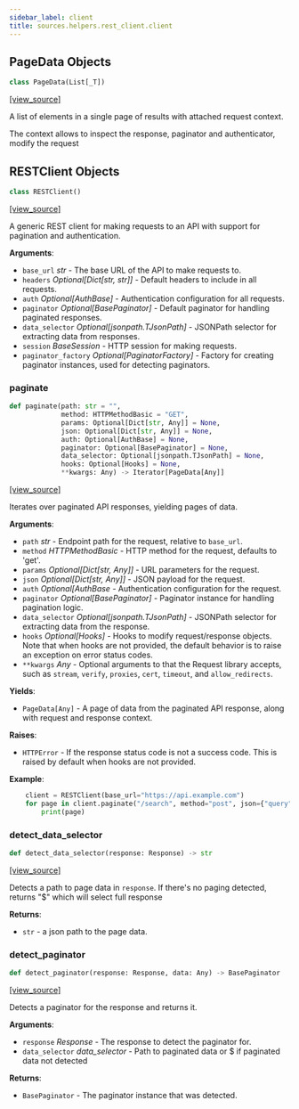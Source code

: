 ```yaml
---
sidebar_label: client
title: sources.helpers.rest_client.client
---
```


## PageData Objects

```python
class PageData(List[_T])
```

[[view_source]](https://github.com/dlt-hub/dlt/blob/e9c9ecfa8a644fdb516dd74aabca3bf75bafb154/dlt/sources/helpers/rest_client/client.py#L32)

A list of elements in a single page of results with attached request context.

The context allows to inspect the response, paginator and authenticator, modify the request

## RESTClient Objects

```python
class RESTClient()
```

[[view_source]](https://github.com/dlt-hub/dlt/blob/e9c9ecfa8a644fdb516dd74aabca3bf75bafb154/dlt/sources/helpers/rest_client/client.py#L53)

A generic REST client for making requests to an API with support for
pagination and authentication.

**Arguments**:

- `base_url` _str_ - The base URL of the API to make requests to.
- `headers` _Optional[Dict[str, str]]_ - Default headers to include in all requests.
- `auth` _Optional[AuthBase]_ - Authentication configuration for all requests.
- `paginator` _Optional[BasePaginator]_ - Default paginator for handling paginated responses.
- `data_selector` _Optional[jsonpath.TJsonPath]_ - JSONPath selector for extracting data from responses.
- `session` _BaseSession_ - HTTP session for making requests.
- `paginator_factory` _Optional[PaginatorFactory]_ - Factory for creating paginator instances,
  used for detecting paginators.

### paginate

```python
def paginate(path: str = "",
             method: HTTPMethodBasic = "GET",
             params: Optional[Dict[str, Any]] = None,
             json: Optional[Dict[str, Any]] = None,
             auth: Optional[AuthBase] = None,
             paginator: Optional[BasePaginator] = None,
             data_selector: Optional[jsonpath.TJsonPath] = None,
             hooks: Optional[Hooks] = None,
             **kwargs: Any) -> Iterator[PageData[Any]]
```

[[view_source]](https://github.com/dlt-hub/dlt/blob/e9c9ecfa8a644fdb516dd74aabca3bf75bafb154/dlt/sources/helpers/rest_client/client.py#L155)

Iterates over paginated API responses, yielding pages of data.

**Arguments**:

- `path` _str_ - Endpoint path for the request, relative to `base_url`.
- `method` _HTTPMethodBasic_ - HTTP method for the request, defaults to 'get'.
- `params` _Optional[Dict[str, Any]]_ - URL parameters for the request.
- `json` _Optional[Dict[str, Any]]_ - JSON payload for the request.
- `auth` _Optional[AuthBase_ - Authentication configuration for the request.
- `paginator` _Optional[BasePaginator]_ - Paginator instance for handling
  pagination logic.
- `data_selector` _Optional[jsonpath.TJsonPath]_ - JSONPath selector for
  extracting data from the response.
- `hooks` _Optional[Hooks]_ - Hooks to modify request/response objects. Note that
  when hooks are not provided, the default behavior is to raise an exception
  on error status codes.
- `**kwargs` _Any_ - Optional arguments to that the Request library accepts, such as
  `stream`, `verify`, `proxies`, `cert`, `timeout`, and `allow_redirects`.
  
  

**Yields**:

- `PageData[Any]` - A page of data from the paginated API response, along with request and response context.
  

**Raises**:

- `HTTPError` - If the response status code is not a success code. This is raised
  by default when hooks are not provided.
  

**Example**:

```py
    client = RESTClient(base_url="https://api.example.com")
    for page in client.paginate("/search", method="post", json={"query": "foo"}):
        print(page)
```

### detect\_data\_selector

```python
def detect_data_selector(response: Response) -> str
```

[[view_source]](https://github.com/dlt-hub/dlt/blob/e9c9ecfa8a644fdb516dd74aabca3bf75bafb154/dlt/sources/helpers/rest_client/client.py#L255)

Detects a path to page data in `response`. If there's no
paging detected, returns "$" which will select full response

**Returns**:

- `str` - a json path to the page data.

### detect\_paginator

```python
def detect_paginator(response: Response, data: Any) -> BasePaginator
```

[[view_source]](https://github.com/dlt-hub/dlt/blob/e9c9ecfa8a644fdb516dd74aabca3bf75bafb154/dlt/sources/helpers/rest_client/client.py#L273)

Detects a paginator for the response and returns it.

**Arguments**:

- `response` _Response_ - The response to detect the paginator for.
- `data_selector` _data_selector_ - Path to paginated data or $ if paginated data not detected
  

**Returns**:

- `BasePaginator` - The paginator instance that was detected.

